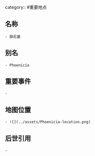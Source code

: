 category:: #重要地点
## 名称
	- 腓尼基
## 别名
	- Phoenicia
## 重要事件
	-
## 地图位置
	- ![](../assets/Phoenicia-location.png)
## 后世引用
	-
